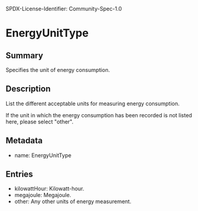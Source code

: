 SPDX-License-Identifier: Community-Spec-1.0

# EnergyUnitType

## Summary

Specifies the unit of energy consumption.

## Description

List the different acceptable units for measuring energy consumption.

If the unit in which the energy consumption has been recorded
is not listed here, please select "other".

## Metadata

- name: EnergyUnitType

## Entries

- kilowattHour: Kilowatt-hour.
- megajoule: Megajoule.
- other: Any other units of energy measurement.
